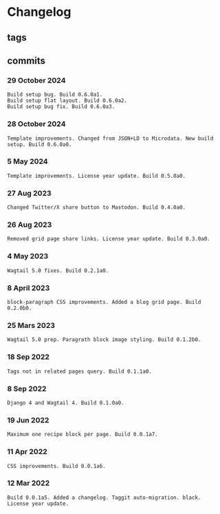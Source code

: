 # Changelog #

## tags ##

## commits ##

### 29 October 2024 ###

    Build setup bug. Build 0.6.0a1.
    Build setup flat layout. Build 0.6.0a2.
    Build setup bug fix. Build 0.6.0a3.

### 28 October 2024 ###

    Template improvements. Changed from JSON+LD to Microdata. New build setup. Build 0.6.0a0.

### 5 May 2024 ###

    Template improvements. License year update. Build 0.5.0a0.

### 27 Aug 2023 ###

    Changed Twitter/X share button to Mastodon. Build 0.4.0a0.

### 26 Aug 2023 ###

    Removed grid page share links. License year update. Build 0.3.0a0.

### 4 May 2023 ###

    Wagtail 5.0 fixes. Build 0.2.1a0.

### 8 April 2023 ###

    block-paragraph CSS improvements. Added a blog grid page. Build 0.2.0b0.


### 25 Mars 2023 ###

    Wagtail 5.0 prep. Paragrath block image styling. Build 0.1.2b0.

### 18 Sep 2022 ###

    Tags not in related pages query. Build 0.1.1a0.

### 8 Sep 2022 ###

    Django 4 and Wagtail 4. Build 0.1.0a0.

### 19 Jun 2022 ###

    Maximum one recipe block per page. Build 0.0.1a7.

### 11 Apr 2022 ###

    CSS improvements. Build 0.0.1a6.

### 12 Mar 2022 ###

    Build 0.0.1a5. Added a changelog. Taggit auto-migration. black. License year update.
